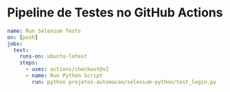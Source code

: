 #  Pipeline de Testes no GitHub Actions  

```yaml
name: Run Selenium Tests  
on: [push]  
jobs:  
  test:  
    runs-on: ubuntu-latest  
    steps:  
      - uses: actions/checkout@v2  
      - name: Run Python Script  
        run: python projetos-automacao/selenium-python/test_login.py  
